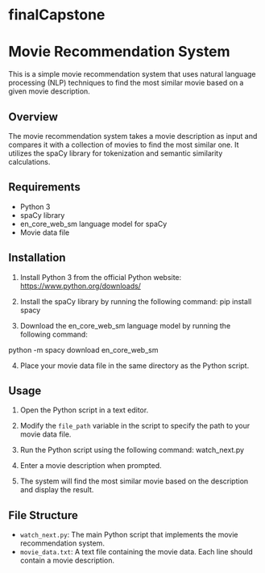 # finalCapstone
# Movie Recommendation System

This is a simple movie recommendation system that uses natural language processing (NLP) techniques to find the most similar movie based on a given movie description.

## Overview

The movie recommendation system takes a movie description as input and compares it with a collection of movies to find the most similar one. It utilizes the spaCy library for tokenization and semantic similarity calculations.

## Requirements

- Python 3
- spaCy library 
- en_core_web_sm language model for spaCy
- Movie data file

## Installation

1. Install Python 3 from the official Python website: https://www.python.org/downloads/

2. Install the spaCy library by running the following command:
pip install spacy 

3. Download the en_core_web_sm language model by running the following command:

python -m spacy download
en_core_web_sm

4. Place your movie data file in the same directory as the Python script.

## Usage

1. Open the Python script in a text editor.

2. Modify the `file_path` variable in the script to specify the path to your movie data file.

3. Run the Python script using the following command:
watch_next.py


4. Enter a movie description when prompted.

5. The system will find the most similar movie based on the description and display the result.

## File Structure

- `watch_next.py`: The main Python script that implements the movie recommendation system.
- `movie_data.txt`: A text file containing the movie data. Each line should contain a movie description.



